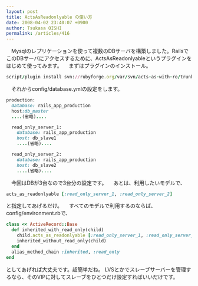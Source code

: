 ```yaml
---
layout: post
title: ActsAsReadonlyable の使い方
date: 2008-04-02 23:40:07 +0900
author: Tsukasa OISHI
permalink: /articles/416
---
```


　Mysqlのレプリケーションを使って複数のDBサーバを構築しました。RailsでこのDBサーバにアクセスするために、ActsAsReadonlyableというプラグインをはじめて使ってみます。
　まずはプラグインのインストール。

```ruby
script/plugin install svn://rubyforge.org/var/svn/acts-as-with-ro/trunk/vendor/plugins/acts_as_readonlyable
```

　それからconfig/database.ymlの設定をします。

```ruby
production:
  database: rails_app_production
  host:db_master
  ....(省略)....

  read_only_server_1:
    database: rails_app_production
    host: db_slave1
    ....(省略)....

  read_only_server_2:
    database: rails_app_production
    host: db_slave2
    ....(省略)....
```

　今回はDBが3台なので3台分の設定です。
　あとは、利用したいモデルで、

```ruby
acts_as_readonlyable [:read_only_server_1, :read_only_server_2]
```

と指定してあげるだけ。
　すべてのモデルで利用するのならば、config/environment.rbで、

```ruby
class << ActiveRecord::Base
  def inherited_with_read_only(child)
    child.acts_as_readonlyable [:read_only_server_1, :read_only_server_2]
    inherited_without_read_only(child)
  end
  alias_method_chain :inherited, :read_only
end
```

としてあげれば大丈夫です。超簡単だね。
LVSとかでスレーブサーバーを管理するなら、そのVIPに対してスレーブをひとつだけ設定すればいいだけです。

